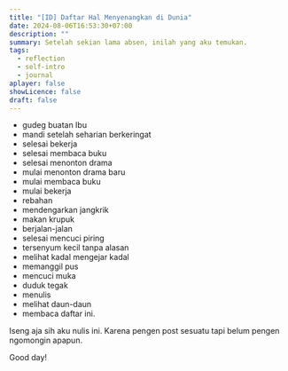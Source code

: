 ```yaml
---
title: "[ID] Daftar Hal Menyenangkan di Dunia"
date: 2024-08-06T16:53:30+07:00
description: ""
summary: Setelah sekian lama absen, inilah yang aku temukan.
tags:
  - reflection
  - self-intro
  - journal
aplayer: false
showLicence: false
draft: false
---
```


- gudeg buatan Ibu
- mandi setelah seharian berkeringat
- selesai bekerja
- selesai membaca buku
- selesai menonton drama
- mulai menonton drama baru
- mulai membaca buku
- mulai bekerja
- rebahan
- mendengarkan jangkrik
- makan krupuk
- berjalan-jalan
- selesai mencuci piring
- tersenyum kecil tanpa alasan
- melihat kadal mengejar kadal
- memanggil pus
- mencuci muka
- duduk tegak
- menulis
- melihat daun-daun
- membaca daftar ini.


Iseng aja sih aku nulis ini. Karena pengen post sesuatu tapi belum pengen ngomongin apapun.


Good day!
